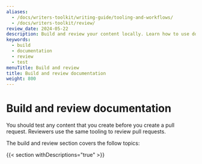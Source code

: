 ```yaml
---
aliases:
  - /docs/writers-toolkit/writing-guide/tooling-and-workflows/
  - /docs/writers-toolkit/review/
review_date: 2024-05-22
description: Build and review your content locally. Learn how to use documentation tools and understand our workflows.
keywords:
  - build
  - documentation
  - review
  - test
menuTitle: Build and review
title: Build and review documentation
weight: 800
---
```


# Build and review documentation

You should test any content that you create before you create a pull request.
Reviewers use the same tooling to review pull requests.

The build and review section covers the follow topics:

{{< section withDescriptions="true" >}}
